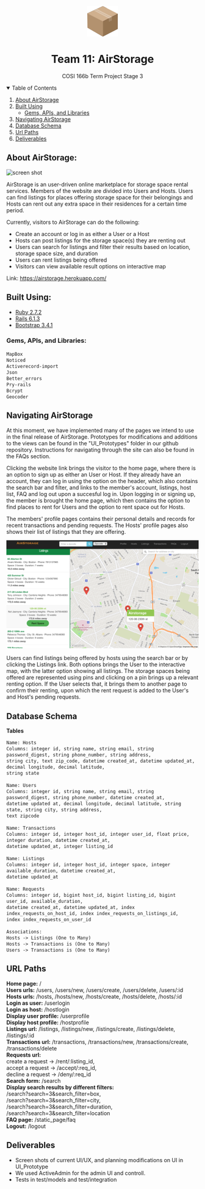 <!-- PROJECT LOGO -->
<p align="center">
  <a href="https://github.com/Mikeq0621/COSI166_team11">
    <img src="AirStorageIcon.png" alt="Logo" width="80" height="80">
  </a>
  <h1 align="center">Team 11: AirStorage</h1>
  <p align="center">
    COSI 166b Term Project Stage 3
    <br/>
  </p>
</p>

<!-- TABLE OF CONTENTS -->
<details open="open">
  <summary>Table of Contents</summary>
  <ol>
    <li>
      <a href="#about-airstorage">About AirStorage</a>
    </li>
    <li>
      <a href="#built-using">Built Using</a>
      <ul>
        <li><a href="#gems-apis-and-libraries">Gems, APIs, and Libraries</a></li>
      </ul>
    </li>
    <li><a href="#navigating-airstorage">Navigating AirStorage</a></li>
    <li><a href="#database-schema">Database Schema</a></li>
    <li><a href="#url-paths">Url Paths</a></li>
    <li><a href="#deliverables">Deliverables</a></li>
  </ol>
</details>

<!-- ABOUT AIRSTORAGE -->
## About AirStorage: 

![screen shot](Home.png)

AirStorage is an user-driven online marketplace for storage space rental services. Members of the website are divided into Users and Hosts. Users can 
find listings for places offering storage space for their belongings and Hosts can rent out any extra space in their residences for a certain time period. 

Currently, visitors to AirStorage can do the following:
* Create an account or log in as either a User or a Host
* Hosts can post listings for the storage space(s) they are renting out
* Users can search for listings and filter their results based on location, storage space size, and duration
* Users can rent listings being offered
* Visitors can view available result options on interactive map

Link: https://airstorage.herokuapp.com/

<!-- BUILT USING -->
## Built Using: 
* [Ruby 2.7.2](https://www.ruby-lang.org/en/downloads/)
* [Rails 6.1.3](https://rubyonrails.org)
* [Bootstrap 3.4.1](https://getbootstrap.com)

### Gems, APIs, and Libraries:
    MapBox
    Noticed
    Activerecord-import
    Json
    Better_errors
    Pry-rails
    Bcrypt
    Geocoder

<!-- NAVIGATING AIRSTORAGE -->
## Navigating AirStorage

At this moment, we have implemented many of the pages we intend to use in the final release of AirStorage. Prototypes for modifications and additions
to the views can be found in the "UI_Prototypes" folder in our github repository. Instructions for navigating through the site can also be found in the FAQs section.<br>

Clicking the website link brings the visitor to the home page, where there is an option to sign up as either an User or Host. If they already have an account,
they can log in using the option on the header, which also contains the search bar and filter, and links to the member's account, listings, host
list, FAQ and log out upon a succesful log in. Upon logging in or signing up, the member is brought the home page, which then contains the option to find places 
to rent for Users and the option to rent space out for Hosts. <br>

The members' profile pages contains their personal details and records for recent transactions and pending requests. The Hosts' profile pages also shows
their list of listings that they are offering.<br>

![screen shot](AirStorageMap.png) 

Users can find listings being offered by hosts using the search bar or by clicking the Listings link. Both options brings the User to the interactive map, with the 
latter option showing all listings. The storage spaces being offered are represented using pins and clicking on a pin brings up a relevant renting option. If the 
User selects that, it brings them to another page to confirm their renting, upon which the rent request is added to the User's and Host's pending requests.

<!-- DATABASE SCHEMA -->
## Database Schema

<b> Tables </b>
    
    Name: Hosts 
    Columns: integer id, string name, string email, string password_digest, string phone_number, string address, 
    string city, text zip_code, datetime created_at, datetime updated_at, decimal longitude, decimal latitude, 
    string state

    Name: Users 
    Columns: integer id, string name, string email, string password_digest, string phone_number, datetime created_at,
    datetime updated at, decimal longitude, decimal latitude, string state, string city, string address,
    text zipcode

    Name: Transactions
    Columns: integer id, integer host_id, integer user_id, float price, integer duration, datetime created_at,
    datetime updated_at, integer listing_id

    Name: Listings
    Columns: integer id, integer host_id, integer space, integer available_duration, datetime created_at,
    datetime updated_at
    
    Name: Requests
    Columns: integer id, bigint host_id, bigint listing_id, bigint user_id, available_duration,
    datetime created_at, datetime updated_at, index index_requests_on_host_id, index index_requests_on_listings_id,
    index index_requests_on_user_id

    Associations:
    Hosts -> Listings (One to Many)
    Hosts -> Transactions is (One to Many)
    Users -> Transactions is (One to Many)

<!-- URL PATHS-->
## URL Paths
<b>Home page:</b> /  
<b>Users urls:</b> /users, /users/new, /users/create, /users/delete, /users/:id <br>
<b>Hosts urls:</b> /hosts, /hosts/new, /hosts/create, /hosts/delete, /hosts/:id <br>
<b>Login as user:</b> /userlogin <br>
<b>Login as host:</b> /hostlogin <br>
<b>Display user profile:</b> /userprofile <br>
<b>Display host profile:</b> /hostprofile <br>
<b>Listings url:</b> /listings, /listings/new, /listings/create, /listings/delete, /listings/:id <br>
<b>Transactions url:</b> /transactions, /transactions/new, /transactions/create, /transactions/delete <br>
<b>Requests url:</b>  <br>
create a request -> /rent/:listing_id, <br>
accept a request -> /accept/:req_id, <br>
decline a request -> /deny/:req_id	   
<b>Search form:</b> /search <br>
<b>Display search results by different filters:</b> <br>
/search?search=3&search_filter=box, <br>
/search?search=3&search_filter=city, <br> 
/search?search=3&search_filter=duration, <br>
/search?search=3&search_filter=location <br>
<b>FAQ page:</b> /static_page/faq <br>
<b>Logout:</b> /logout <br>

<!-- DELIVERABLES-->
## Deliverables
* Screen shots of current UI/UX, and planning modifications on UI in UI_Prototype
* We used ActiveAdmin for the admin UI and controll.
* Tests in test/models and test/integration